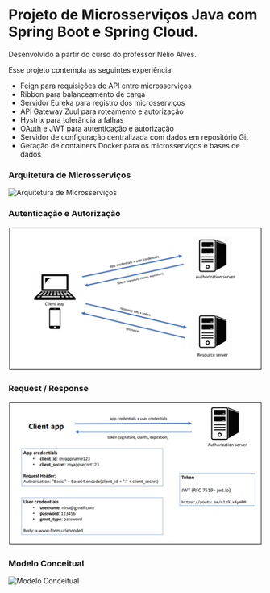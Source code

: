 # Projeto de Microsserviços Java com Spring Boot e Spring Cloud.

Desenvolvido a partir do curso do professor Nélio Alves.

Esse projeto contempla as seguintes experiência: 

- Feign para requisições de API entre microsserviços
- Ribbon para balanceamento de carga
- Servidor Eureka para registro dos microsserviços
- API Gateway Zuul para roteamento e autorização
- Hystrix para tolerância a falhas
- OAuth e JWT para autenticação e autorização
- Servidor de configuração centralizada com dados em repositório Git
- Geração de containers Docker para os microsserviços e bases de dados </p>

### Arquitetura de Microsserviços
<img src="https://github.com/dionlan/ms-course/blob/docker/hr-api-gateway-zuul/src/assets/Arquitetura%20-%20Ms-Course%20-%20N%C3%A9lio%20Alves.PNG" alt="Arquitetura de Microsserviços"/>

### Autenticação e Autorização
<img src="https://github.com/dionlan/ms-course/blob/docker/hr-api-gateway-zuul/src/assets/Autentica%C3%A7%C3%A3o%20e%20Autoriza%C3%A7%C3%A3o%20-%20Ms-Course%20-%20N%C3%A9lio%20Alves.PNG" alt="Autenticação e Autorização"/>

### Request / Response 
<img src="https://github.com/dionlan/ms-course/blob/docker/hr-api-gateway-zuul/src/assets/Autentica%C3%A7%C3%A3o%20e%20Autoriza%C3%A7%C3%A3o%20-%20Requests,%20Response%20-%20Ms-Course%20-%20N%C3%A9lio%20Alves.PNG" alt="Request / Response"/>

### Modelo Conceitual
<img src="https://github.com/dionlan/ms-course/blob/docker/hr-api-gateway-zuul/src/assets/Modeo%20Conceitual%20-%20Ms-Course%20-%20N%C3%A9lio%20Alves.PNG" alt="Modelo Conceitual"/>
